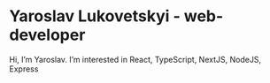 <h1>Yaroslav Lukovetskyi - web-developer </h1>

Hi, I’m Yaroslav. I’m interested in React, TypeScript, NextJS, NodeJS, Express
